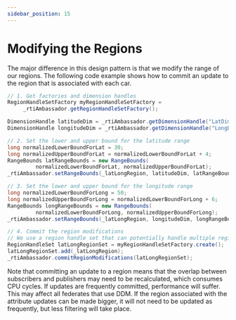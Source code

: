 ```yaml
---
sidebar_position: 15
---
```


# Modifying the Regions

The major difference in this design pattern is that we modify the range of our regions. The following code example shows how to commit an update to the region that is associated with each car.

```java
// 1. Get factories and dimension handles
RegionHandleSetFactory myRegionHandleSetFactory = 
     _rtiAmbassador.getRegionHandleSetFactory();

DimensionHandle latitudeDim = _rtiAmbassador.getDimensionHandle("LatDim");
DimensionHandle longitudeDim = _rtiAmbassador.getDimensionHandle("LongDim");

// 2. Set the lower and upper bound for the latitude range
long normalizedLowerBoundForLat = 30;
long normalizedUpperBoundForLat = normalizedLowerBoundForLat + 4;
RangeBounds latRangeBounds = new RangeBounds(
         normalizedLowerBoundForLat, normalizedUpperBoundForLat);
_rtiAmbassador.setRangeBounds(_latLongRegion, latitudeDim, latRangeBounds);

// 3. Set the lower and upper bound for the longitude range
long normalizedLowerBoundForLong = 50;
long normalizedUpperBoundForLong = normalizedLowerBoundForLong + 6;
RangeBounds longRangeBounds = new RangeBounds(
         normalizedLowerBoundForLong, normalizedUpperBoundForLong);
_rtiAmbassador.setRangeBounds(_latLongRegion, longitudeDim, longRangeBounds);

// 4. Commit the region modifications
// We use a region handle set that can potentially handle multiple region handles
RegionHandleSet latLongRegionSet = myRegionHandleSetFactory.create();
latLongRegionSet.add(_latLongRegion);
_rtiAmbassador.commitRegionModifications(latLongRegionSet);
```

Note that committing an update to a region means that the overlap between subscribers and publishers may need to be recalculated, which consumes CPU cycles. If updates are frequently committed, performance will suffer. This may affect all federates that use DDM. If the region associated with the attribute updates can be made bigger, it will not need to be updated as frequently, but less filtering will take place.
